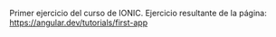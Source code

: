 Primer ejercicio del curso de IONIC.
Ejercicio resultante de la página: https://angular.dev/tutorials/first-app

